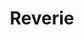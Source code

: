 ---
title: Reverie
img: ../imgs/VirtualProduction/EmaraDesertICVFX.jpg
link:
alt_text: Nhut Do projection screen wall ICVFX in camera visual effects virtual production
---